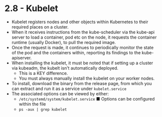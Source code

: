 # 2.8 - Kubelet

- Kubelet registers nodes and other objects within Kubernetes to their required
places on a cluster.
- When it receives instructions from the kube-scheduler via the kube-api server to
load a container, pod etc on the node, it requests the container runtime (usually
Docker), to pull the required image.
- Once the request is made, it continues to periodically monitor the state of the pod
and the containers within, reporting its findings to the kube-apiserver.
- When installing the kubelet, it must be noted that if setting up a cluster via
kubeadm, the kubelt isn't automatically deployed.
  - This is a KEY difference.
  - You must always manually install the kubelet on your worker nodes.
- To install, download the binary from the release page, from which you can extract
and run it as a service under `kubelet.service`
- The associated options can be viewed by either:
  - `/etc/systemd/system/kubelet.service`
■ Options can be configured within the file
  - `ps -aux | grep kubelet`